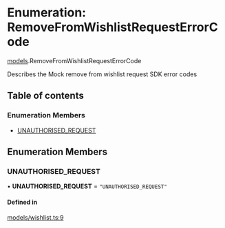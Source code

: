 # Enumeration: RemoveFromWishlistRequestErrorCode

[models](../wiki/models).RemoveFromWishlistRequestErrorCode

Describes the Mock remove from wishlist request SDK error codes

## Table of contents

### Enumeration Members

- [UNAUTHORISED\_REQUEST](../wiki/models.RemoveFromWishlistRequestErrorCode#unauthorised_request)

## Enumeration Members

### UNAUTHORISED\_REQUEST

• **UNAUTHORISED\_REQUEST** = ``"UNAUTHORISED_REQUEST"``

#### Defined in

[models/wishlist.ts:9](https://gitlab.com/baliganikhil/blackmirror-sdk/-/blob/349365c/src/models/wishlist.ts#L9)
